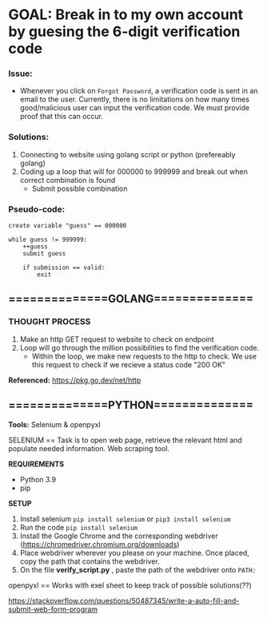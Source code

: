 # GOAL: Break in to my own account by guesing the 6-digit verification code #

### Issue: ###
- Whenever you click on ```Forgot Password```, a verification code is sent in an email to the user. Currently, there is no limitations on how many times good/malicious user can input the verification code. We must provide proof that this can occur.

### Solutions: ###
1. Connecting to website using golang script or python (prefereably golang)
2. Coding up a loop that will for 000000 to 999999 and break out when correct combination is found
    - Submit possible combination


### Pseudo-code: ###
```
create variable "guess" == 000000

while guess != 999999:
    ++guess
    submit guess

    if submission == valid:
        exit
```
## ==============GOLANG============== ##
### THOUGHT PROCESS ###
1. Make an http GET request to website to check on endpoint
2. Loop will go through the million possibilities to find the verification code. 
    - Within the loop, we make new requests to the http to check. We use this request to check if we recieve a status code "200 OK"

**Referenced:** https://pkg.go.dev/net/http



## ==============PYTHON============== ##
**Tools:** Selenium & openpyxl

SELENIUM == Task is to open web page, retrieve the relevant html and populate needed information. Web scraping tool.

**REQUIREMENTS**
- Python 3.9
- pip

**SETUP**
1. Install selenium ```pip install selenium``` or ```pip3 install selenium```
2. Run the code ```pip install selenium```
3. Install the Google Chrome and the corresponding webdriver (https://chromedriver.chromium.org/downloads)
4. Place webdriver wherever you please on your machine. Once placed, copy the path that contains the webdriver.
5. On the file **verify_script.py** , paste the path of the webdriver onto ```PATH:``` 
<!-- 5. Insert the website you would like to utilize this tool on -->


openpyxl == Works with exel sheet to keep track of possible solutions(??)

https://stackoverflow.com/questions/50487345/write-a-auto-fill-and-submit-web-form-program
